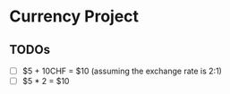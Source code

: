 # Currency Project

## TODOs

- [ ] $5 + 10CHF = $10 (assuming the exchange rate is 2:1)
- [ ] $5 \* 2 = $10
